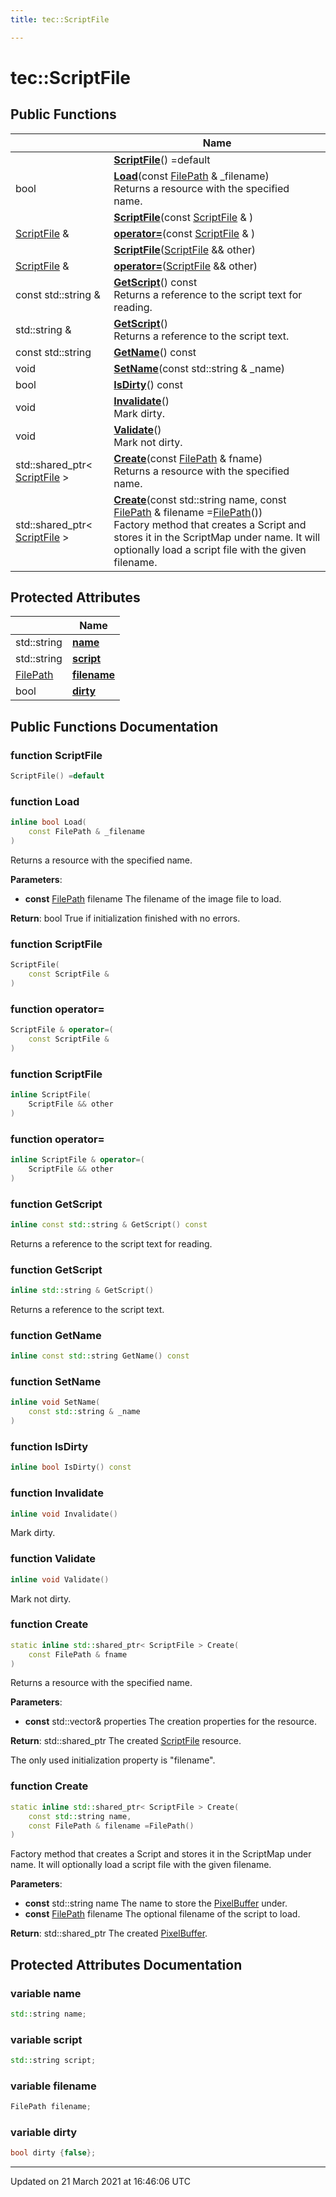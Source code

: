 ```yaml
---
title: tec::ScriptFile

---
```


# tec::ScriptFile



## Public Functions

|                | Name           |
| -------------- | -------------- |
| | **[ScriptFile](/engine/Classes/classtec_1_1_script_file/#function-scriptfile)**() =default |
| bool | **[Load](/engine/Classes/classtec_1_1_script_file/#function-load)**(const [FilePath](/engine/Classes/classtec_1_1_file_path/) & _filename)<br>Returns a resource with the specified name.  |
| | **[ScriptFile](/engine/Classes/classtec_1_1_script_file/#function-scriptfile)**(const [ScriptFile](/engine/Classes/classtec_1_1_script_file/) & ) |
| [ScriptFile](/engine/Classes/classtec_1_1_script_file/) & | **[operator=](/engine/Classes/classtec_1_1_script_file/#function-operator=)**(const [ScriptFile](/engine/Classes/classtec_1_1_script_file/) & ) |
| | **[ScriptFile](/engine/Classes/classtec_1_1_script_file/#function-scriptfile)**([ScriptFile](/engine/Classes/classtec_1_1_script_file/) && other) |
| [ScriptFile](/engine/Classes/classtec_1_1_script_file/) & | **[operator=](/engine/Classes/classtec_1_1_script_file/#function-operator=)**([ScriptFile](/engine/Classes/classtec_1_1_script_file/) && other) |
| const std::string & | **[GetScript](/engine/Classes/classtec_1_1_script_file/#function-getscript)**() const<br>Returns a reference to the script text for reading.  |
| std::string & | **[GetScript](/engine/Classes/classtec_1_1_script_file/#function-getscript)**()<br>Returns a reference to the script text.  |
| const std::string | **[GetName](/engine/Classes/classtec_1_1_script_file/#function-getname)**() const |
| void | **[SetName](/engine/Classes/classtec_1_1_script_file/#function-setname)**(const std::string & _name) |
| bool | **[IsDirty](/engine/Classes/classtec_1_1_script_file/#function-isdirty)**() const |
| void | **[Invalidate](/engine/Classes/classtec_1_1_script_file/#function-invalidate)**()<br>Mark dirty.  |
| void | **[Validate](/engine/Classes/classtec_1_1_script_file/#function-validate)**()<br>Mark not dirty.  |
| std::shared_ptr< [ScriptFile](/engine/Classes/classtec_1_1_script_file/) > | **[Create](/engine/Classes/classtec_1_1_script_file/#function-create)**(const [FilePath](/engine/Classes/classtec_1_1_file_path/) & fname)<br>Returns a resource with the specified name.  |
| std::shared_ptr< [ScriptFile](/engine/Classes/classtec_1_1_script_file/) > | **[Create](/engine/Classes/classtec_1_1_script_file/#function-create)**(const std::string name, const [FilePath](/engine/Classes/classtec_1_1_file_path/) & filename =[FilePath](/engine/Classes/classtec_1_1_file_path/)())<br>Factory method that creates a Script and stores it in the ScriptMap under name. It will optionally load a script file with the given filename.  |

## Protected Attributes

|                | Name           |
| -------------- | -------------- |
| std::string | **[name](/engine/Classes/classtec_1_1_script_file/#variable-name)**  |
| std::string | **[script](/engine/Classes/classtec_1_1_script_file/#variable-script)**  |
| [FilePath](/engine/Classes/classtec_1_1_file_path/) | **[filename](/engine/Classes/classtec_1_1_script_file/#variable-filename)**  |
| bool | **[dirty](/engine/Classes/classtec_1_1_script_file/#variable-dirty)**  |

## Public Functions Documentation

### function ScriptFile

```cpp
ScriptFile() =default
```


### function Load

```cpp
inline bool Load(
    const FilePath & _filename
)
```

Returns a resource with the specified name. 

**Parameters**: 

  * **const** [FilePath](/engine/Classes/classtec_1_1_file_path/) filename The filename of the image file to load. 


**Return**: bool True if initialization finished with no errors. 

### function ScriptFile

```cpp
ScriptFile(
    const ScriptFile & 
)
```


### function operator=

```cpp
ScriptFile & operator=(
    const ScriptFile & 
)
```


### function ScriptFile

```cpp
inline ScriptFile(
    ScriptFile && other
)
```


### function operator=

```cpp
inline ScriptFile & operator=(
    ScriptFile && other
)
```


### function GetScript

```cpp
inline const std::string & GetScript() const
```

Returns a reference to the script text for reading. 

### function GetScript

```cpp
inline std::string & GetScript()
```

Returns a reference to the script text. 

### function GetName

```cpp
inline const std::string GetName() const
```


### function SetName

```cpp
inline void SetName(
    const std::string & _name
)
```


### function IsDirty

```cpp
inline bool IsDirty() const
```


### function Invalidate

```cpp
inline void Invalidate()
```

Mark dirty. 

### function Validate

```cpp
inline void Validate()
```

Mark not dirty. 

### function Create

```cpp
static inline std::shared_ptr< ScriptFile > Create(
    const FilePath & fname
)
```

Returns a resource with the specified name. 

**Parameters**: 

  * **const** std::vector<Property>& properties The creation properties for the resource. 


**Return**: std::shared_ptr<ScriptFile> The created [ScriptFile](/engine/Classes/classtec_1_1_script_file/) resource. 

The only used initialization property is "filename". 


### function Create

```cpp
static inline std::shared_ptr< ScriptFile > Create(
    const std::string name,
    const FilePath & filename =FilePath()
)
```

Factory method that creates a Script and stores it in the ScriptMap under name. It will optionally load a script file with the given filename. 

**Parameters**: 

  * **const** std::string name The name to store the [PixelBuffer](/engine/Classes/classtec_1_1_pixel_buffer/) under. 
  * **const** [FilePath](/engine/Classes/classtec_1_1_file_path/) filename The optional filename of the script to load. 


**Return**: std::shared_ptr<ScriptFile> The created [PixelBuffer](/engine/Classes/classtec_1_1_pixel_buffer/). 

## Protected Attributes Documentation

### variable name

```cpp
std::string name;
```


### variable script

```cpp
std::string script;
```


### variable filename

```cpp
FilePath filename;
```


### variable dirty

```cpp
bool dirty {false};
```


-------------------------------

Updated on 21 March 2021 at 16:46:06 UTC